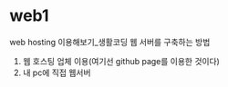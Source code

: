 # web1
 web hosting 이용해보기_생활코딩
 웹 서버를 구축하는 방법
 1. 웹 호스팅 업체 이용(여기선 github page를 이용한 것이다)
 2. 내 pc에 직접 웹서버 
